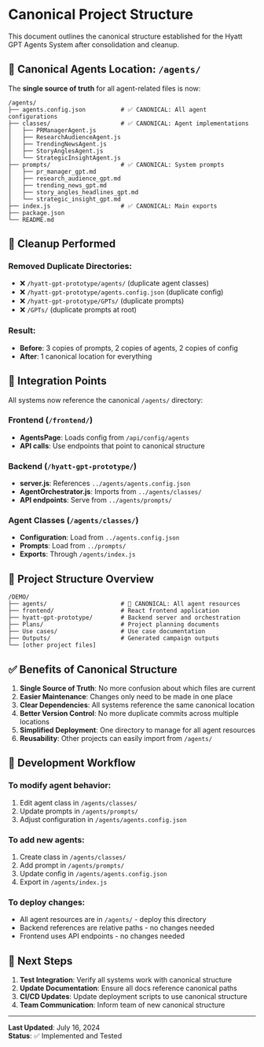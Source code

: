 # Canonical Project Structure

This document outlines the canonical structure established for the Hyatt GPT Agents System after consolidation and cleanup.

## 🎯 **Canonical Agents Location: `/agents/`**

The **single source of truth** for all agent-related files is now:

```
/agents/
├── agents.config.json          # ✅ CANONICAL: All agent configurations
├── classes/                    # ✅ CANONICAL: Agent implementations
│   ├── PRManagerAgent.js
│   ├── ResearchAudienceAgent.js
│   ├── TrendingNewsAgent.js
│   ├── StoryAnglesAgent.js
│   └── StrategicInsightAgent.js
├── prompts/                    # ✅ CANONICAL: System prompts
│   ├── pr_manager_gpt.md
│   ├── research_audience_gpt.md
│   ├── trending_news_gpt.md
│   ├── story_angles_headlines_gpt.md
│   └── strategic_insight_gpt.md
├── index.js                    # ✅ CANONICAL: Main exports
├── package.json
└── README.md
```

## 🧹 **Cleanup Performed**

### Removed Duplicate Directories:

- ❌ `/hyatt-gpt-prototype/agents/` (duplicate agent classes)
- ❌ `/hyatt-gpt-prototype/agents.config.json` (duplicate config)
- ❌ `/hyatt-gpt-prototype/GPTs/` (duplicate prompts)
- ❌ `/GPTs/` (duplicate prompts at root)

### Result:

- **Before**: 3 copies of prompts, 2 copies of agents, 2 copies of config
- **After**: 1 canonical location for everything

## 🔗 **Integration Points**

All systems now reference the canonical `/agents/` directory:

### Frontend (`/frontend/`)

- **AgentsPage**: Loads config from `/api/config/agents`
- **API calls**: Use endpoints that point to canonical structure

### Backend (`/hyatt-gpt-prototype/`)

- **server.js**: References `../agents/agents.config.json`
- **AgentOrchestrator.js**: Imports from `../agents/classes/`
- **API endpoints**: Serve from `../agents/prompts/`

### Agent Classes (`/agents/classes/`)

- **Configuration**: Load from `../agents.config.json`
- **Prompts**: Load from `../prompts/`
- **Exports**: Through `/agents/index.js`

## 📁 **Project Structure Overview**

```
/DEMO/
├── agents/                     # 🎯 CANONICAL: All agent resources
├── frontend/                   # React frontend application
├── hyatt-gpt-prototype/        # Backend server and orchestration
├── Plans/                      # Project planning documents
├── Use cases/                  # Use case documentation
├── Outputs/                    # Generated campaign outputs
└── [other project files]
```

## ✅ **Benefits of Canonical Structure**

1. **Single Source of Truth**: No more confusion about which files are current
2. **Easier Maintenance**: Changes only need to be made in one place
3. **Clear Dependencies**: All systems reference the same canonical location
4. **Better Version Control**: No more duplicate commits across multiple locations
5. **Simplified Deployment**: One directory to manage for all agent resources
6. **Reusability**: Other projects can easily import from `/agents/`

## 🔧 **Development Workflow**

### To modify agent behavior:

1. Edit agent class in `/agents/classes/`
2. Update prompts in `/agents/prompts/`
3. Adjust configuration in `/agents/agents.config.json`

### To add new agents:

1. Create class in `/agents/classes/`
2. Add prompt in `/agents/prompts/`
3. Update config in `/agents/agents.config.json`
4. Export in `/agents/index.js`

### To deploy changes:

- All agent resources are in `/agents/` - deploy this directory
- Backend references are relative paths - no changes needed
- Frontend uses API endpoints - no changes needed

## 🚀 **Next Steps**

1. **Test Integration**: Verify all systems work with canonical structure
2. **Update Documentation**: Ensure all docs reference canonical paths
3. **CI/CD Updates**: Update deployment scripts to use canonical structure
4. **Team Communication**: Inform team of new canonical structure

---

**Last Updated**: July 16, 2024  
**Status**: ✅ Implemented and Tested
